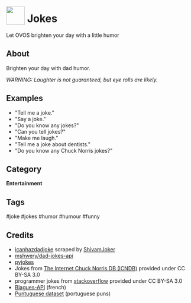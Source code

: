 # <img src='./dadjokes.png' card_color='#22a7f0' width='50' height='50' style='vertical-align:bottom'/> Jokes
Let OVOS brighten your day with a little humor 
## About 
Brighten your day with dad humor.  

 _WARNING:  Laughter is not guaranteed, but eye rolls are likely._


## Examples 
* "Tell me a joke."
* "Say a joke."
* "Do you know any jokes?"
* "Can you tell jokes?"
* "Make me laugh."
* "Tell me a joke about dentists."
* "Do you know any Chuck Norris jokes?"

## Category
**Entertainment**

## Tags
#joke
#jokes
#humor
#humour
#funny

## Credits
- [icanhazdadjoke](https://icanhazdadjoke.com) scraped by [ShivamJoker](https://gist.github.com/ShivamJoker/2ca8daacab7a4fe0615f535cd9d7fd78)
- [mshwery/dad-jokes-api](https://github.com/mshwery/dad-jokes-api)
- [pyjokes](https://github.com/pyjokes/pyjokes)
- Jokes from [The Internet Chuck Norris DB (ICNDB)](http://www.icndb.com/) provided under CC BY-SA 3.0
- programmer jokes from [stackoverflow](http://stackoverflow.com/questions/234075/what-is-your-best-programmer-joke?page=4&tab=votes#tab-top) provided under CC BY-SA 3.0
- [Blagues-API](https://github.com/Blagues-API/blagues-api/) (french)
- [Puntuguese dataset](https://github.com/Superar/Puntuguese) (portuguese puns)

